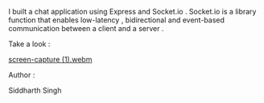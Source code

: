 I built a chat application using Express and Socket.io . Socket.io is a library function that enables low-latency , bidirectional and event-based communication between a client and a server .

Take a look :

[screen-capture (1).webm](https://github.com/babuasingh/pulsechat/assets/100256508/de790b22-54c1-4f74-889e-12c5d11dcfa4)

Author : 

Siddharth Singh
